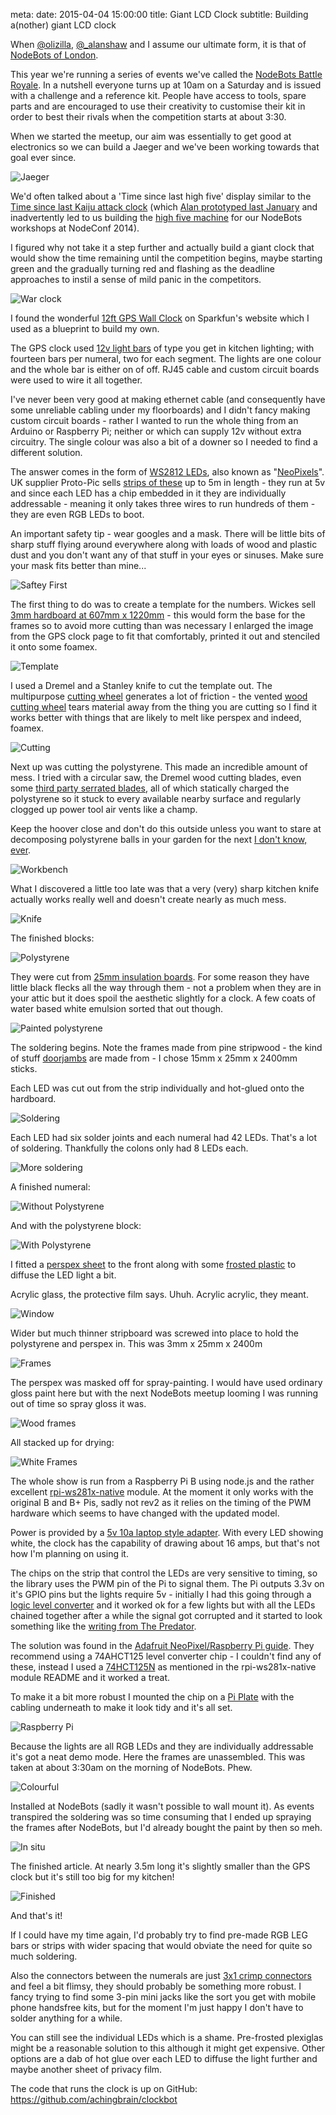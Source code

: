 meta:
  date: 2015-04-04 15:00:00
  title: Giant LCD Clock
  subtitle: Building a(nother) giant LCD clock

When [@olizilla](https://twitter.com/olizilla), [@_alanshaw](https://twitter.com/_alanshaw) and I assume our ultimate form, it is that of [NodeBots of London](http://www.meetup.com/NodeBots-of-London).

This year we're running a series of events we've called the [NodeBots Battle Royale](http://london.nodebots.io).  In a nutshell everyone turns up at 10am on a Saturday and is issued with a challenge and a reference kit.  People have access to tools, spare parts and are encouraged to use their creativity to customise their kit in order to best their rivals when the competition starts at about 3:30.

When we started the meetup, our aim was essentially to get good at electronics so we can build a Jaeger and we've been working towards that goal ever since.

![Jaeger](./img/giant-lcd-clock/jaeger.jpg)

We'd often talked about a 'Time since last high five' display similar to the [Time since last Kaiju attack clock](http://pacificrim.wikia.com/wiki/War_Clock) (which [Alan prototyped last January](https://www.youtube.com/watch?v=yaq7rFYXwAQ) and inadvertently led to us building the [high five machine](http://tableflip.github.io/nodeconf-highfive-pics) for our NodeBots workshops at NodeConf 2014).

I figured why not take it a step further and actually build a giant clock that would show the time remaining until the competition begins, maybe starting green and the gradually turning red and flashing as the deadline approaches to instil a sense of mild panic in the competitors.

![War clock](./img/giant-lcd-clock/clock.jpg)

I found the wonderful [12ft GPS Wall Clock](https://www.sparkfun.com/tutorials/47) on Sparkfun's website which I used as a blueprint to build my own.

The GPS clock used [12v light bars](https://www.sparkfun.com/products/12015) of type you get in kitchen lighting; with fourteen bars per numeral, two for each segment.  The lights are one colour and the whole bar is either on of off.  RJ45 cable and custom circuit boards were used to wire it all together.

I've never been very good at making ethernet cable (and consequently have some unreliable cabling under my floorboards) and I didn't fancy making custom circuit boards - rather I wanted to run the whole thing from an Arduino or Raspberry Pi; neither or which can supply 12v without extra circuitry.  The single colour was also a bit of a downer so I needed to find a different solution.

The answer comes in the form of [WS2812 LEDs](http://www.tweaking4all.com/hardware/arduino/arduino-ws2812-led), also known as "[NeoPixels](http://www.adafruit.com/category/168)".  UK supplier Proto-Pic sells [strips of these](http://proto-pic.co.uk/led-rgb-strip-addressable-bare-5m) up to 5m in length - they run at 5v and since each LED has a chip embedded in it they are individually addressable - meaning it only takes three wires to run hundreds of them - they are even RGB LEDs to boot.

An important safety tip - wear googles and a mask.  There will be little bits of sharp stuff flying around everywhere along with loads of wood and plastic dust and you don't want any of that stuff in your eyes or sinuses.  Make sure your mask fits better than mine...

![Saftey First](./img/giant-lcd-clock/safteyfirst.jpg)

The first thing to do was to create a template for the numbers.  Wickes sell [3mm hardboard at 607mm x 1220mm](http://www.wickes.co.uk/Wickes-General-Purpose-Hardboard-3x607x1220mm/p/110105) - this would form the base for the frames so to avoid more cutting than was necessary I enlarged the image from the GPS clock page to fit that comfortably, printed it out and stenciled it onto some foamex.

![Template](./img/giant-lcd-clock/template.jpg)

I used a Dremel and a Stanley knife to cut the template out.  The multipurpose [ cutting wheel](http://www.amazon.co.uk/dp/B00004UDGX) generates a lot of friction - the vented [wood cutting wheel](http://www.amazon.co.uk/dp/B001DHCY9E) tears material away from the thing you are cutting so I find it works better with things that are likely to melt like perspex and indeed, foamex.

![Cutting](./img/giant-lcd-clock/cuttingtemplate.jpg)

Next up was cutting the polystyrene.  This made an incredible amount of mess.  I tried with a circular saw, the Dremel wood cutting blades, even some [third party serrated blades](http://www.amazon.co.uk/dp/B004ANKR9M), all of which statically charged the polystyrene so it stuck to every available nearby surface and regularly clogged up power tool air vents like a champ.

Keep the hoover close and don't do this outside unless you want to stare at decomposing polystyrene balls in your garden for the next [I don't know, ever](http://www.ask.com/science/long-styrofoam-decompose-618324f067462d41#full-answer).

![Workbench](./img/giant-lcd-clock/workbench.jpg)

What I discovered a little too late was that a very (very) sharp kitchen knife actually works really well and doesn't create nearly as much mess.

![Knife](./img/giant-lcd-clock/knife.jpg)

The finished blocks:

![Polystyrene](./img/giant-lcd-clock/polystyrene.jpg)

They were cut from [25mm insulation boards](http://www.wickes.co.uk/Wickes-25mm-General-Purpose-Polystyrene-600x2400mm/p/210801).  For some reason they have little black flecks all the way through them - not a problem when they are in your attic but it does spoil the aesthetic slightly for a clock.  A few coats of water based white emulsion sorted that out though.

![Painted polystyrene](./img/giant-lcd-clock/paintedpolystyrene.jpg)

The soldering begins.  Note the frames made from pine stripwood - the kind of stuff [doorjambs](http://en.wikipedia.org/wiki/Doorjamb) are made from - I chose 15mm x 25mm x 2400mm sticks.

Each LED was cut out from the strip individually and hot-glued onto the hardboard.

![Soldering](./img/giant-lcd-clock/soldering.jpg)

Each LED had six solder joints and each numeral had 42 LEDs.  That's a lot of soldering.  Thankfully the colons only had 8 LEDs each.

![More soldering](./img/giant-lcd-clock/moresoldering.jpg)

A finished numeral:

![Without Polystyrene](./img/giant-lcd-clock/withoutpolystyrene.jpg)

And with the polystyrene block:

![With Polystyrene](./img/giant-lcd-clock/withpolystyrene.jpg)

I fitted a [perspex sheet](http://www.wickes.co.uk/Wickes-Durable-Acrylic-Sheet-60cmx1-22m/p/210001) to the front along with some [frosted plastic](http://www.diy.com/departments/d-c-fix-milky-frosted-effect-sticky-back-plastic-coverage-135m/192284_BQ.prd) to diffuse the LED light a bit.

Acrylic glass, the protective film says.  Uhuh.  Acrylic acrylic, they meant.

![Window](./img/giant-lcd-clock/window.jpg)

Wider but much thinner stripboard was screwed into place to hold the polystyrene and perspex in.  This was 3mm x 25mm x 2400m

![Frames](./img/giant-lcd-clock/frames.jpg)

The perspex was masked off for spray-painting.  I would have used ordinary gloss paint here but with the next NodeBots meetup looming I was running out of time so spray gloss it was.

![Wood frames](./img/giant-lcd-clock/woodframes.jpg)

All stacked up for drying:

![White Frames](./img/giant-lcd-clock/whiteframes.jpg)

The whole show is run from a Raspberry Pi B using node.js and the rather excellent [rpi-ws281x-native](https://www.npmjs.com/package/rpi-ws281x-native) module.  At the moment it only works with the original B and B+ Pis, sadly not rev2 as it relies on the timing of the PWM hardware which seems to have changed with the updated model.

Power is provided by a [5v 10a laptop style adapter](http://www.syncrolight.co.uk/ProductDetails/PS-5V-DC-10A-LT.aspx).  With every LED showing white, the clock has the capability of drawing about 16 amps, but that's not how I'm planning on using it.

The chips on the strip that control the LEDs are very sensitive to timing, so the library uses the PWM pin of the Pi to signal them.  The Pi outputs 3.3v on it's GPIO pins but the lights require 5v - initially I had this going through a [logic level converter](https://www.sparkfun.com/products/12009) and it worked ok for a few lights but with all the LEDs chained together after a while the signal got corrupted and it started to look something like the [writing from The Predator](https://crashlanden.files.wordpress.com/2010/07/predator-52.png).

The solution was found in the [Adafruit NeoPixel/Raspberry Pi guide](https://learn.adafruit.com/neopixels-on-raspberry-pi/overview).  They recommend using a 74AHCT125 level converter chip - I couldn't find any of these, instead I used a [74HCT125N](http://uk.farnell.com/nxp/74hct125n/ic-74hct-cmos-74hct125-dip14-5v/dp/381998) as mentioned in the rpi-ws281x-native module README and it worked a treat.

To make it a bit more robust I mounted the chip on a [Pi Plate](https://www.coolcomponents.co.uk/raspberry-pi-proto-plate.html) with the cabling underneath to make it look tidy and it's all set.

![Raspberry Pi](./img/giant-lcd-clock/raspberrypi.jpg)

Because the lights are all RGB LEDs and they are individually addressable it's got a neat demo mode.  Here the frames are unassembled.  This was taken at about 3:30am on the morning of NodeBots.  Phew.

![Colourful](./img/giant-lcd-clock/colourful.jpg)

Installed at NodeBots (sadly it wasn't possible to wall mount it).  As events transpired the soldering was so time consuming that I ended up spraying the frames after NodeBots, but I'd already bought the paint by then so meh.

![In situ](./img/giant-lcd-clock/insitu.jpg)

The finished article.  At nearly 3.5m long it's slightly smaller than the GPS clock but it's still too big for my kitchen!

![Finished](./img/giant-lcd-clock/finished.jpg)

And that's it!

If I could have my time again, I'd probably try to find pre-made RGB LEG bars or strips with wider spacing that would obviate the need for quite so much soldering.

Also the connectors between the numerals are just [3x1 crimp connectors](http://proto-pic.co.uk/0-1-2-54mm-crimp-connector-housing-1x3-pin-25-pack) and feel a bit flimsy, they should probably be something more robust.  I fancy trying to find some 3-pin mini jacks like the sort you get with mobile phone handsfree kits, but for the moment I'm just happy I don't have to solder anything for a while.

You can still see the individual LEDs which is a shame.  Pre-frosted plexiglas might be a reasonable solution to this although it might get expensive.  Other options are a dab of hot glue over each LED to diffuse the light further and maybe another sheet of privacy film.

The code that runs the clock is up on GitHub: https://github.com/achingbrain/clockbot
